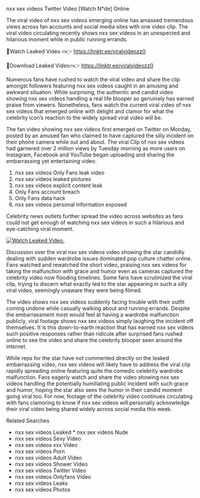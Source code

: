 ﻿nxx sex videos Twitter Video [Watch N*de] Online

The viral video of ﻿nxx sex videos emerging online has amassed tremendous views across fan accounts and social media sites with one video clip. The viral video circulating recently shows ﻿nxx sex videos in an unexpected and hilarious moment while in public running errands. 

🔴Watch Leaked Video 🔥👉  https://linktr.ee/viralvideozz0 

🔴Download Leaked Video🔥👉  https://linktr.ee/viralvideozz0 

Numerous fans have rushed to watch the viral video and share the clip amongst followers featuring ﻿nxx sex videos caught in an amusing and awkward situation. While surprising, the authentic and candid video showing ﻿nxx sex videos handling a real life blooper so genuinely has earned praise from viewers. Nonetheless, fans watch the current viral video of ﻿nxx sex videos that emerged online with delight and clamor for what the celebrity icon’s reaction to the widely spread viral video will be.

The fan video showing ﻿nxx sex videos first emerged on Twitter on Monday, posted by an amused fan who claimed to have captured the silly incident on their phone camera while out and about. The viral Clip of ﻿nxx sex videos had garnered over 2 million views by Tuesday morning as more users on Instagram, Facebook and YouTube began uploading and sharing the embarrassing yet entertaining video. 

1. ﻿nxx sex videos Only Fans leak video
2. ﻿nxx sex videos leaked pictures
3. ﻿nxx sex videos explicit content leak
4. Only Fans account breach
5. Only Fans data hack
6. ﻿nxx sex videos personal information exposed

Celebrity news outlets further spread the video across websites as fans could not get enough of watching ﻿nxx sex videos in such a hilarious and eye-catching viral moment. 

[![Watch Leaked Video.](https://miro.medium.com/v2/resize:fit:828/format:webp/1*cilzJN44JGOrTw9NJCrNHA.gif "Watch Leaked Video")](https://linktr.ee/viralvideozz0)

Discussion over the viral ﻿nxx sex videos video showing the star candidly dealing with sudden wardrobe issues dominated pop culture chatter online. Fans watched and rewatched the short video, praising ﻿nxx sex videos for taking the malfunction with grace and humor even as cameras captured the celebrity video now flooding timelines. Some fans have scrutinized the viral clip, trying to discern what exactly led to the star appearing in such a silly viral video, seemingly unaware they were being filmed.

The video shows ﻿nxx sex videos suddenly facing trouble with their outfit coming undone while casually walking about and running errands. Despite the embarrassment most would feel at having a wardrobe malfunction publicly, viral footage shows ﻿nxx sex videos simply laughing the incident off themselves. It is this down-to-earth reaction that has earned ﻿nxx sex videos such positive responses rather than ridicule after surprised fans rushed online to see the video and share the celebrity blooper seen around the internet.  

While reps for the star have not commented directly on the leaked embarrassing video, ﻿nxx sex videos will likely have to address the viral clip rapidly spreading online featuring quite the comedic celebrity wardrobe malfunction. Fans eagerly watch and share the video showing ﻿nxx sex videos handling the potentially humiliating public incident with such grace and humor, hoping the star also sees the humor in their candid moment going viral too. For now, footage of the celebrity video continues circulating with fans clamoring to know if ﻿nxx sex videos will personally acknowledge their viral video being shared widely across social media this week.

Related Searches
* ﻿nxx sex videos Leaked
﻿* nxx sex videos Nude
* ﻿nxx sex videos Sexy Video
* ﻿nxx sex videos xxx Video
* ﻿nxx sex videos Porn
* ﻿nxx sex videos Adult Video
* ﻿nxx sex videos Shower Video
* ﻿nxx sex videos Twitter Video
* ﻿nxx sex videos Onlyfans Video
* ﻿nxx sex videos Leaks
* ﻿nxx sex videos Photos